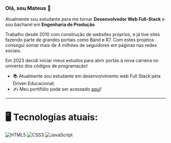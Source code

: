 ### Olá, sou Mateus 👋

Atualmente sou estudante para me tornar **Desenvolvedor Web Full-Stack** e sou bacharel em **Engenharia de Produção**.

Trabalho desde 2010 com construção de websites próprios, e já tive sites fazendo parte de grandes portais como Band e R7. Com estes projetos consegui somar mais de 4 milhões de seguidores em páginas nas redes sociais. 

Em 2023 decidi iniciar meus estudos para abrir portas à nova carreira no universo dos códigos de programação!

- 📚 Atualmente sou estudante em desenvolvimento web Full Stack pela Driven Educacional;
- ✍️ Meu portifólio pode ser acessado [aqui](https://github.com/MateusIasbik?tab=repositories)!

---

# 🖥️ Tecnologias atuais: #

![HTML5](https://img.shields.io/badge/HTML-E34F26.svg?logo=html5&logoColor=white)
![CSS3](https://img.shields.io/badge/CSS3-1572B6?&logo=css3&logoColor=white)
![JavaScript](https://img.shields.io/badge/JavaScript-323330?&logo=javascript&logoColor=F7DF1E)
